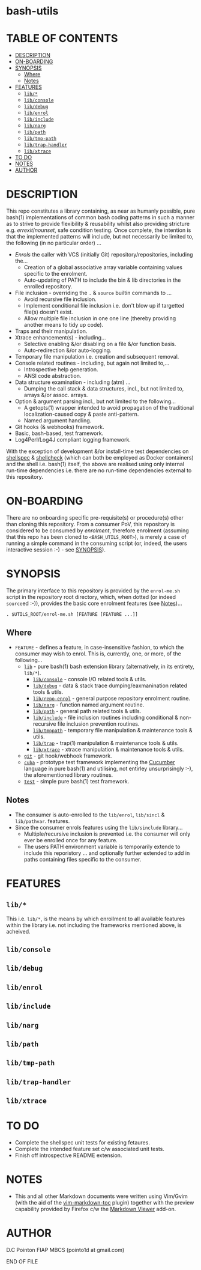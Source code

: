bash-utils
==========

# TABLE OF CONTENTS


<!-- vim-markdown-toc GitLab -->

* [DESCRIPTION](#description)
* [ON-BOARDING](#on-boarding)
* [SYNOPSIS](#synopsis)
  * [Where](#where)
  * [Notes](#notes)
* [FEATURES](#features)
  * [`lib/*`](#lib)
  * [`lib/console`](#libconsole)
  * [`lib/debug`](#libdebug)
  * [`lib/enrol`](#libenrol)
  * [`lib/include`](#libinclude)
  * [`lib/narg`](#libnarg)
  * [`lib/path`](#libpath)
  * [`lib/tmp-path`](#libtmp-path)
  * [`lib/trap-handler`](#libtrap-handler)
  * [`lib/xtrace`](#libxtrace)
* [TO DO](#to-do)
* [NOTES](#notes-1)
* [AUTHOR](#author)

<!-- vim-markdown-toc -->

# DESCRIPTION
This repo constitutes a library containing, as near as humanly possible, pure bash(1) implementations of common bash coding patterns in such a manner as to strive to provide flexibility & reusability whilst also providing stricture e.g. _errexit_/_nounset_, safe condition testing.  Once complete, the intention is that the implemented patterns will include, but not necessarily be limited to, the following (in no particular order) ...

- _Enrols_ the caller with VCS (initially Git) repository/repositories, including the...
  - Creation of a global associative array variable containing values specific to the enrolment.
  - Auto-updating of PATH to include the bin & lib directories in the enrolled repository.
- File inclusion - overriding the `.` & `source` builtin commands to ...
  - Avoid recursive file inclusion.
  - Implement conditional file inclusion i.e. don't blow up if targetted file(s) doesn't exist.
  - Allow multiple file inclusion in one one line (thereby providing another means to tidy up code).
- Traps and their manipulation.
- Xtrace enhancement(s) - including...
  - Selective enabling &/or disabling on a file &/or function basis.
  - Auto-redirection &/or auto-logging.
- Temporary file manipulation i.e. creation and subsequent removal.
- Console related routines - including, but again not limited to,...
  - Introspective help generation.
  - ANSI code abstraction.
- Data structure examination - including (atm) ...
  - Dumping the call stack & data structures, incl., but not limited to, arrays &/or assoc. arrays.
- Option & argument parsing incl., but not limited to the following...
  - A getopts(1) wrapper intended to avoid propagation of the traditional localization-caused copy & paste anti-pattern.
  - Named argument handling.
- Git hooks (\& webhooks) framework.
- Basic, bash-based, test framework.
- Log4Perl/Log4J compliant logging framework.

With the exception of development &/or install-time test dependencies on [shellspec](https://github.com/shellspec/shellspec) & [shellcheck](https://github.com/koalaman/shellcheck) (which can both be employed as Docker containers) and the shell i.e. bash(1) itself, the above are realised using only internal run-time dependencies i.e. there are no run-time dependencies external to this repository.

# ON-BOARDING
There are no onboarding specific pre-requisite(s) or procedure(s) other than cloning this repository.  From a consumer PoV, this repository is considered to be consumed by _enrolment_, therefore enrolment (assuming that this repo has been cloned to `<BASH_UTILS_ROOT>`), is merely a case of running a simple command in the consuming script  (or, indeed, the users interactive session :-) - see [SYNOPSIS](#synopsis)).

# SYNOPSIS
The primary interface to this repository is provided by the `enrol-me.sh` script in the repository root directory, which, when dotted (or indeed `source`ed :-)), provides the basic core enrolment features (see [Notes](#notes))...

    . $UTILS_ROOT/enrol-me.sh [FEATURE [FEATURE ...]]

## Where
- `FEATURE` - defines a feature, in case-insensitive fashion, to which the consumer may wish to enrol. This is, currently, one, or more, of the following...
  - [`lib`](#lib) - pure bash(1) bash extension library (alternatively, in its entirety, `lib/*`).
    - [`lib/console`](#libconsole) - console I/O related tools & utils.
    - [`lib/debug`](#libdebug) - data & stack trace dumping/eaxmanination related tools & utils.
    - [`lib/repo-enrol`](#libenrol) - general purpose repository enrolment routine.
    - [`lib/narg`](#libnarg) - function named argument routine.
    - [`lib/path`](#libpath) - general path related tools & utils.
    - [`lib/include`](#libinclude) - file inclusion routines including conditional & non-recursive file inclusion prevention routines.
    - [`lib/tmppath`](#libtmp-path) - temporary file manipulation & maintenance tools & utils.
    - [`lib/trap`](#libtrap-handler) - trap(1) manipulation & maintenance tools & utils.
    - [`lib/xtrace`](#libxtrace) - xtrace manipulation & maintenance tools & utils.
  - [`git`](src/main/git/README.md) - git hook/webhook framework.
  - [`cuba`](src/main/cuba/README.md) - prototype test framework implementing the [Cucumber](https://cucumber.io) language in pure bash(1) and utilising, not entirley unsurprisingly :-), the aforementioned library routines.
  - [`test`](src/main/test/README.md) - simple pure bash(1) test framework.

## Notes
  - The consumer is auto-enrolled to the  `lib/enrol`, `lib/sincl` & `lib/pathvar`. features.
  - Since the consumer enrols features using the `lib/sinclude` library...
    - Multiple/recursive inclusion is prevented i.e. the consumer will only ever be enrolled once for any feature.
    - The users PATH environment variable is temporarily extende to include this reporistory ... and optionally further extended to add in paths containing files specific to the consumer.

# FEATURES
## `lib/*`
  This i.e. `lib/*`, is the means by which enrollment to all available features within the library i.e. not including the frameworks mentioned above, is acheived.

## `lib/console`

## `lib/debug`

## `lib/enrol`

## `lib/include`

## `lib/narg`

## `lib/path`

## `lib/tmp-path`

## `lib/trap-handler`

## `lib/xtrace`

# TO DO
* Complete the shellspec unit tests for existing fetaures.
* Complete the intended feature set c/w associated unit tests.
* Finish off introspective README extension.

# NOTES
* This and all other Markdown documents were written using Vim/Gvim (with the aid of the [vim-markdown-toc](git@github.com:mzlogin/vim-markdown-toc.git) plugin) together with the preview capability provided by Firefox c/w the [Markdown Viewer](https://github.com/simov/markdown-viewer) add-on.

# AUTHOR
D.C Pointon FIAP MBCS (pointo1d at gmail.com)


END OF FILE
